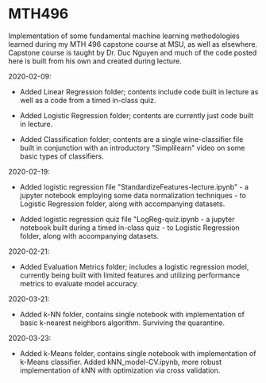 # MTH496
Implementation of some fundamental machine learning methodologies learned during my MTH 496 capstone course at MSU, as well as elsewhere. Capstone course is taught by Dr. Duc Nguyen and much of the code posted here is built from his own and created during lecture.

2020-02-09: 

  - Added Linear Regression folder; contents include code built in lecture as well as a code from a timed in-class quiz.
  
  - Added Logistic Regression folder; contents are currently just code built in lecture.
  
  - Added Classification folder; contents are a single wine-classifier file built in conjunction with an introductory "Simplilearn" video   on some basic types of classifiers.
  
2020-02-19:

  - Added logistic regression file "StandardizeFeatures-lecture.ipynb" - a jupyter notebook employing some data normalization techniques - to Logistic Regression folder, along with accompanying datasets.
  
  - Added logistic regression quiz file "LogReg-quiz.ipynb - a jupyter notebook built during a timed in-class quiz - to Logistic Regression folder, along with accompanying datasets.
  
2020-02-21:

  - Added Evaluation Metrics folder; includes a logistic regression model, currently being built with limited features and utilizing performance metrics to evaluate model accuracy.


2020-03-21:

  - Added k-NN folder, contains single notebook with implementation of basic k-nearest neighbors algorithm. Surviving the quarantine.

2020-03-23:

  - Added k-Means folder, contains single notebook with implementation of k-Means classifier. Added kNN_model-CV.ipynb, more robust implementation of kNN with optimization via cross validation.
    
